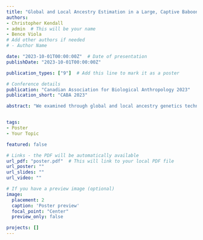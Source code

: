 ```yaml
---
title: "Global and Local Ancestry Estimation in a Large, Captive Baboon Colony"
authors:
- Christopher Kendall
- admin  # This will be your name
- Bence Viola
# Add other authors if needed
# - Author Name

date: "2023-10-01T00:00:00Z"  # Date of presentation
publishDate: "2023-10-01T00:00:00Z"

publication_types: ["9"]  # Add this line to mark it as a poster

# Conference details
publication: "Canadian Association for Biological Anthropology 2023"
publication_short: "CABA 2023"

abstract: "We examined through global and local ancestry genetics techniques over 800 captive baboons from the Southwest National Primate Research Centre in San Antonio, Texas. We identified that over 10% of the samples were incorrectly labelled at the species level due to cryptic admixture in the past. We also tested the validity of two different ancestry analysis and phasing and imputation pipelines."


tags:
- Poster
- Your Topic

featured: false

# Links - the PDF will be automatically available
url_pdf: "poster.pdf"  # This will link to your local PDF file
url_poster: ""
url_slides: ""
url_video: ""

# If you have a preview image (optional)
image:
  placement: 2
  caption: 'Poster preview'
  focal_point: "Center"
  preview_only: false

projects: []
---
```

